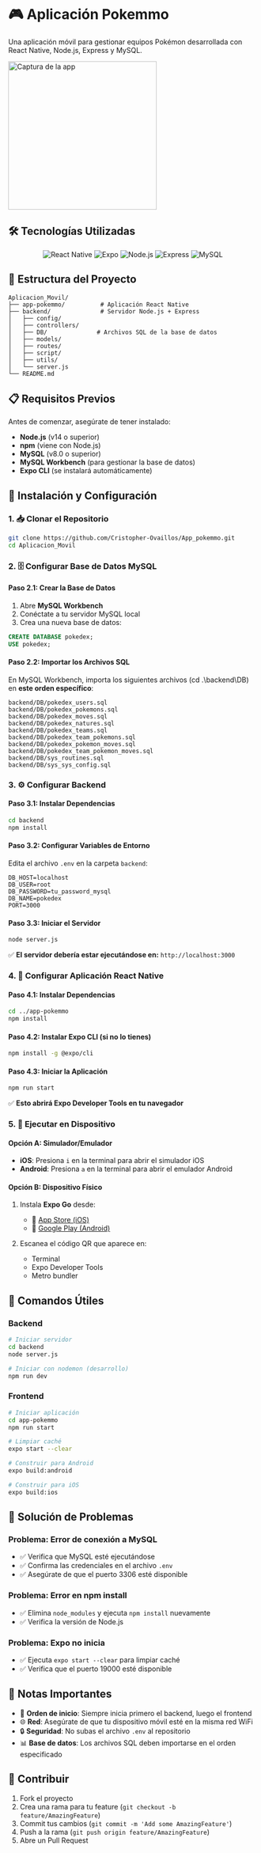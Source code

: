 # 🎮 Aplicación Pokemmo

Una aplicación móvil para gestionar equipos Pokémon desarrollada con React Native, Node.js, Express y MySQL.

<img src="https://i.postimg.cc/bwrRktvx/Screenshot-20250707-213408.png" width="300" alt="Captura de la app"/>



## 🛠️ Tecnologías Utilizadas

<div align="center">

![React Native](https://img.shields.io/badge/React_Native-20232A?style=for-the-badge&logo=react&logoColor=61DAFB)
![Expo](https://img.shields.io/badge/Expo-000020?style=for-the-badge&logo=expo&logoColor=white)
![Node.js](https://img.shields.io/badge/Node.js-43853D?style=for-the-badge&logo=node.js&logoColor=white)
![Express](https://img.shields.io/badge/Express.js-404D59?style=for-the-badge&logo=express&logoColor=white)
![MySQL](https://img.shields.io/badge/MySQL-005C84?style=for-the-badge&logo=mysql&logoColor=white)

</div>

## 📁 Estructura del Proyecto

```
Aplicacion_Movil/
├── app-pokemmo/          # Aplicación React Native
├── backend/              # Servidor Node.js + Express
│   ├── config/
│   ├── controllers/
│   ├── DB/              # Archivos SQL de la base de datos
│   ├── models/
│   ├── routes/
│   ├── script/
│   ├── utils/
│   └── server.js
└── README.md
```

## 📋 Requisitos Previos

Antes de comenzar, asegúrate de tener instalado:

- **Node.js** (v14 o superior)
- **npm** (viene con Node.js)
- **MySQL** (v8.0 o superior)
- **MySQL Workbench** (para gestionar la base de datos)
- **Expo CLI** (se instalará automáticamente)

## 🚀 Instalación y Configuración

### 1. 📥 Clonar el Repositorio

```bash
git clone https://github.com/Cristopher-Ovaillos/App_pokemmo.git
cd Aplicacion_Movil
```

### 2. 🗄️ Configurar Base de Datos MySQL

#### Paso 2.1: Crear la Base de Datos
1. Abre **MySQL Workbench**
2. Conéctate a tu servidor MySQL local
3. Crea una nueva base de datos:
```sql
CREATE DATABASE pokedex;
USE pokedex;
```

#### Paso 2.2: Importar los Archivos SQL
En MySQL Workbench, importa los siguientes archivos (cd .\backend\DB\) en **este orden específico**:

```
backend/DB/pokedex_users.sql
backend/DB/pokedex_pokemons.sql
backend/DB/pokedex_moves.sql
backend/DB/pokedex_natures.sql
backend/DB/pokedex_teams.sql
backend/DB/pokedex_team_pokemons.sql
backend/DB/pokedex_pokemon_moves.sql
backend/DB/pokedex_team_pokemon_moves.sql
backend/DB/sys_routines.sql
backend/DB/sys_sys_config.sql
```



### 3. ⚙️ Configurar Backend

#### Paso 3.1: Instalar Dependencias
```bash
cd backend
npm install
```

#### Paso 3.2: Configurar Variables de Entorno
Edita el archivo `.env` en la carpeta `backend`:
```env
DB_HOST=localhost
DB_USER=root
DB_PASSWORD=tu_password_mysql
DB_NAME=pokedex
PORT=3000
```

#### Paso 3.3: Iniciar el Servidor
```bash
node server.js
```

✅ **El servidor debería estar ejecutándose en:** `http://localhost:3000`

### 4. 📱 Configurar Aplicación React Native

#### Paso 4.1: Instalar Dependencias
```bash
cd ../app-pokemmo
npm install
```

#### Paso 4.2: Instalar Expo CLI (si no lo tienes)
```bash
npm install -g @expo/cli
```

#### Paso 4.3: Iniciar la Aplicación
```bash
npm run start
```

✅ **Esto abrirá Expo Developer Tools en tu navegador**

### 5. 📲 Ejecutar en Dispositivo

#### Opción A: Simulador/Emulador
- **iOS**: Presiona `i` en la terminal para abrir el simulador iOS
- **Android**: Presiona `a` en la terminal para abrir el emulador Android

#### Opción B: Dispositivo Físico
1. Instala **Expo Go** desde:
   - 📱 [App Store (iOS)](https://apps.apple.com/app/expo-go/id982107779)
   - 📱 [Google Play (Android)](https://play.google.com/store/apps/details?id=host.exp.exponent)

2. Escanea el código QR que aparece en:
   - Terminal
   - Expo Developer Tools
   - Metro bundler

## 🔧 Comandos Útiles

### Backend
```bash
# Iniciar servidor
cd backend
node server.js

# Iniciar con nodemon (desarrollo)
npm run dev
```

### Frontend
```bash
# Iniciar aplicación
cd app-pokemmo
npm run start

# Limpiar caché
expo start --clear

# Construir para Android
expo build:android

# Construir para iOS
expo build:ios
```

## 🐛 Solución de Problemas

### Problema: Error de conexión a MySQL
- ✅ Verifica que MySQL esté ejecutándose
- ✅ Confirma las credenciales en el archivo `.env`
- ✅ Asegúrate de que el puerto 3306 esté disponible

### Problema: Error en npm install
- ✅ Elimina `node_modules` y ejecuta `npm install` nuevamente
- ✅ Verifica la versión de Node.js

### Problema: Expo no inicia
- ✅ Ejecuta `expo start --clear` para limpiar caché
- ✅ Verifica que el puerto 19000 esté disponible

## 📝 Notas Importantes

- 🔄 **Orden de inicio**: Siempre inicia primero el backend, luego el frontend
- 🌐 **Red**: Asegúrate de que tu dispositivo móvil esté en la misma red WiFi
- 🔒 **Seguridad**: No subas el archivo `.env` al repositorio
- 📊 **Base de datos**: Los archivos SQL deben importarse en el orden especificado

## 🤝 Contribuir

1. Fork el proyecto
2. Crea una rama para tu feature (`git checkout -b feature/AmazingFeature`)
3. Commit tus cambios (`git commit -m 'Add some AmazingFeature'`)
4. Push a la rama (`git push origin feature/AmazingFeature`)
5. Abre un Pull Request

